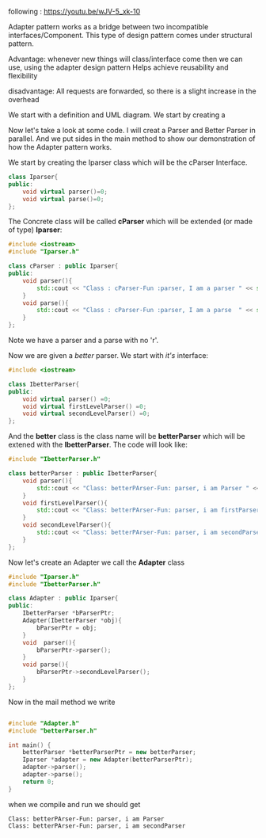 following : https://youtu.be/wJV-5_xk-10


Adapter pattern works as a bridge between two incompatible interfaces/Component. 
This type of design pattern comes under structural pattern.

Advantage: whenever new things will class/interface come then we can use, using the adapter design pattern 
Helps achieve reusability and flexibility

disadvantage: 
All requests are forwarded, so there is a slight increase in the overhead

We start with a definition and UML diagram.
We start by creating a 

Now let's take a look at some code. I will creat a Parser and Better Parser in parallel.
And we put sides in the main method to show our demonstration of how the Adapter pattern works.
 
We start by creating the Iparser class which will be the cParser Interface.
```cpp
class Iparser{
public:
    void virtual parser()=0;
    void virtual parse()=0;
};
```

The Concrete class will be called **cParser** which will be extended (or made of type) **Iparser**:
```cpp
#include <iostream>
#include "Iparser.h"

class cParser : public Iparser{
public:
    void parser(){
        std::cout << "Class : cParser-Fun :parser, I am a parser " << std::endl;
    }
    void parse(){
        std::cout << "Class : cParser-Fun :parser, I am a parse  " << std::endl;
    }
};
```

Note we have a parser and a parse with no 'r'.

Now we are given a *better* parser.
We start with *it's* interface:

```cpp
#include <iostream>

class IbetterParser{
public:
    void virtual parser() =0;
    void virtual firstLevelParser() =0;
    void virtual secondLevelParser() =0;
};
```
And the **better** class is the class name will be **betterParser** which will be extened with the **IbetterParser**.
The code will look like:

```cpp
#include "IbetterParser.h"

class betterParser : public IbetterParser{
    void parser(){
        std::cout << "Class: betterPArser-Fun: parser, i am Parser " << std::endl;
    }
    void firstLevelParser(){
        std::cout << "Class: betterPArser-Fun: parser, i am firstParser " << std::endl;
    }
    void secondLevelParser(){
        std::cout << "Class: betterPArser-Fun: parser, i am secondParser " << std::endl;
    }
};
```
Now let's create an Adapter we call the **Adapter** class

```cpp
#include "Iparser.h"
#include "IbetterParser.h"

class Adapter : public Iparser{
public:
    IbetterParser *bParserPtr;
    Adapter(IbetterParser *obj){
        bParserPtr = obj;
    }
    void  parser(){
        bParserPtr->parser();
    }
    void parse(){
        bParserPtr->secondLevelParser();
    }
};
```
Now in the mail method we write

```cpp

#include "Adapter.h"
#include "betterParser.h"

int main() {
    betterParser *betterParserPtr = new betterParser;
    Iparser *adapter = new Adapter(betterParserPtr);
    adapter->parser();
    adapter->parse();
    return 0;
}
```

when we compile and run we should get
```run
Class: betterPArser-Fun: parser, i am Parser 
Class: betterPArser-Fun: parser, i am secondParser 
```





























































